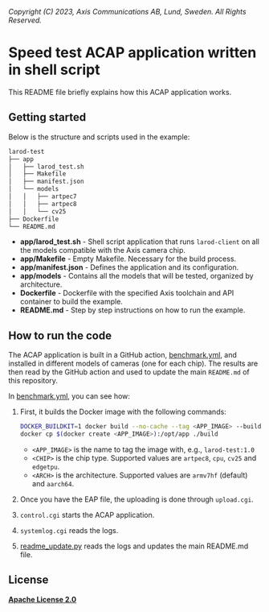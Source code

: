 *Copyright (C) 2023, Axis Communications AB, Lund, Sweden. All Rights Reserved.*

# Speed test ACAP application written in shell script

This README file briefly explains how this ACAP application works.

## Getting started

Below is the structure and scripts used in the example:

```sh
larod-test
├── app
│   ├── larod_test.sh
│   ├── Makefile
│   ├── manifest.json
│   └── models
│   │   ├── artpec7
│   │   ├── artpec8
│   │   └── cv25
├── Dockerfile
└── README.md
```

- **app/larod_test.sh** - Shell script application that runs `larod-client` on all the models compatible with the Axis camera chip.
- **app/Makefile** - Empty Makefile. Necessary for the build process.
- **app/manifest.json** - Defines the application and its configuration.
- **app/models** - Contains all the models that will be tested, organized by architecture.
- **Dockerfile** - Dockerfile with the specified Axis toolchain and API container to build the example.
- **README.md** - Step by step instructions on how to run the example.

## How to run the code

The ACAP application is built in a GitHub action, [benchmark.yml](../../../.github/workflows/benchmark.yml), and installed in different models of cameras (one for each chip). The results are then read by the GitHub action and used to update the main `README.md` of this repository.

In [benchmark.yml](../../../.github/workflows/benchmark.yml), you can see how:

1. First, it builds the Docker image with the following commands:

    ```sh
    DOCKER_BUILDKIT=1 docker build --no-cache --tag <APP_IMAGE> --build-arg CHIP=<CHIP> --build-arg ARCH=<ARCH> .
    docker cp $(docker create <APP_IMAGE>):/opt/app ./build
    ```

    - `<APP_IMAGE>` is the name to tag the image with, e.g., `larod-test:1.0`
    - `<CHIP>` is the chip type. Supported values are `artpec8`, `cpu`, `cv25` and `edgetpu`.
    - `<ARCH>` is the architecture. Supported values are `armv7hf` (default) and `aarch64`.

2. Once you have the EAP file, the uploading is done through `upload.cgi`.
3. `control.cgi` starts the ACAP application.
4. `systemlog.cgi` reads the logs.
5. [readme_update.py](../readme_update.py) reads the logs and updates the main README.md file.

## License

**[Apache License 2.0](./app/LICENSE)**
